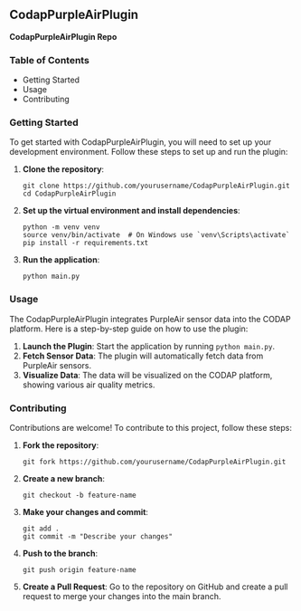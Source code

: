 ## CodapPurpleAirPlugin
**CodapPurpleAirPlugin Repo**

### Table of Contents
- Getting Started
- Usage
- Contributing

### Getting Started
To get started with CodapPurpleAirPlugin, you will need to set up your development environment. Follow these steps to set up and run the plugin:

1. **Clone the repository**:
    ```
    git clone https://github.com/yourusername/CodapPurpleAirPlugin.git
    cd CodapPurpleAirPlugin
    ```

2. **Set up the virtual environment and install dependencies**:
    ```
    python -m venv venv
    source venv/bin/activate  # On Windows use `venv\Scripts\activate`
    pip install -r requirements.txt
    ```

3. **Run the application**:
    ```
    python main.py
    ```

### Usage
The CodapPurpleAirPlugin integrates PurpleAir sensor data into the CODAP platform. Here is a step-by-step guide on how to use the plugin:

1. **Launch the Plugin**: Start the application by running `python main.py`.
2. **Fetch Sensor Data**: The plugin will automatically fetch data from PurpleAir sensors.
3. **Visualize Data**: The data will be visualized on the CODAP platform, showing various air quality metrics.

### Contributing
Contributions are welcome! To contribute to this project, follow these steps:

1. **Fork the repository**:
    ```
    git fork https://github.com/yourusername/CodapPurpleAirPlugin.git
    ```

2. **Create a new branch**:
    ```
    git checkout -b feature-name
    ```

3. **Make your changes and commit**:
    ```
    git add .
    git commit -m "Describe your changes"
    ```

4. **Push to the branch**:
    ```
    git push origin feature-name
    ```

5. **Create a Pull Request**: Go to the repository on GitHub and create a pull request to merge your changes into the main branch.

